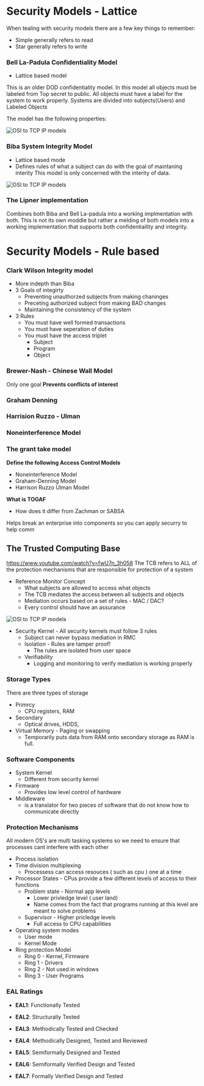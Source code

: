 # Security Models - Lattice


When tealing with security models there are a few key things to remember:

- Simple generally refers to read
- Star generally refers to write

### Bell La-Padula Confidentiality Model

- Lattice based model

This is an older DOD confidentiality model. 
In this model all objects must be labeled from Top secret to public.
All objects must have a label for the system to work properly.
Systems are divided into subjects(Users) and Labeled Objects 

The model has the following properties:


![OSI to TCP IP models](https://gyazo.com/e61f4150c9b8a9be40ecf13948c828b9.png)



### Biba System Integrity Model
- Lattice based mode
- Defines rules of what a subject can do with the goal of maintaning interity 
This model is only concerned with the interity of data.

![OSI to TCP IP models](https://gyazo.com/b3aa6ec94cccb301d4abe0d6318bd877.png)


### The Lipner implementation

Combines both Biba and Bell La-padula into a working implmentation
with both. This is not its own moddle but rather a melding of both models into a working implementation that supports both confidentiaility
and integrity. 


# Security Models - Rule based


### Clark Wilson Integrity model

- More indepth than Biba
- 3 Goals of integirty
    - Preventing unauthorzed subjects from making chaninges
    - Preceting authorized subject from making BAD changes
    - Maintaining the consistency of the system
- 3 Rules
    - You must have well formed transactions
    - You must have seperation of duties
    - You must have the access triplet
        - Subject
        - Program
        - Object

### Brewer-Nash - Chinese Wall Model

Only one goal **Prevents conflicts of interest** 

### Graham Denning

### Harrision Ruzzo - Ulman

### Noneinterference Model

### The grant take model

**Define the following Access Control Models**

- Noneinterference Model
- Graham-Denning Model
- Harrison Ruzzo Ulman Model


**What is TOGAF**
- How does it differ from Zachman or SABSA

Helps break an enterprise into components so you can apply securry to help comm


## The Trusted Computing Base
https://www.youtube.com/watch?v=fwU7n_3h058
The TCB refers to ALL of the protection mechanisms that are responsible for protection of a system

- Reference Monitor Concept
    - What subjects are allowed to access what objects
    - The TCB mediates the access between all subjects and objects
    - Mediation occurs based on a set of rules - MAC / DAC?
    - Every control should have an assurance 
    
![OSI to TCP IP models](https://gyazo.com/c50a521ef31069e5d67a48981b53f592.png)
    
- Security Kernel - All security kernels must follow 3 rules
    - Subject can never bypass mediation in RMC
    - Isolation - Rules are tamper proof! 
        - The rules are isolated from user space
    - Verifiability
        - Logging and monitoring to verify mediation is working properly 
        
### Storage Types

There are three types of storage

- Primrcy
    - CPU registers, RAM
- Secondary
    - Optical drives, HDDS,
- Virtual Memory - Paging or swapping
    - Temporarily puts data from RAM onto secondary storage as RAM is full.

### Software Components
- System Kernel
    - Different from security kernel
- Firmware
    - Provides low level control of hardware
- Middleware 
    - is a translator for two pieces of software that do not know how to communicate directly

### Protection Mechanisms
All modern OS's are multi tasking systems so we need to ensure that processes cant interfere with each other

- Process isolation
- Time division multiplexing
    - Processess can access resouces ( such as cpu ) one at a time
- Processor States - CPus provide a few different levels of access to their functions
    - Problem state - Normal app levels
        - Lower privledge level ( user land)
        - Name comes from the fact that programs running at this level are meant to solve problems
    - Supervisor - Higher pricledge levels
        - Full access to CPU capabilities
- Operating system modes
    - User mode
    - Kernel Mode
- Ring protection Model
    - Ring 0 - Kernel, Firmware
    - Ring 1 - Drivers
    - Ring 2 - Not used in windows
    - Ring 3 - User Programs




### EAL Ratings

- **EAL1**: Functionally Tested

- **EAL2**: Structurally Tested

- **EAL3**: Methodically Tested and Checked

- **EAL4**: Methodically Designed, Tested and Reviewed

- **EAL5**: Semiformally Designed and Tested

- **EAL6**: Semiformally Verified Design and Tested
- **EAL7**: Formally Verified Design and Tested


